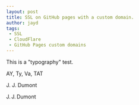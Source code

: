 ```yaml
---
layout: post
title: SSL on GitHub pages with a custom domain.
author: jayd
tags:
 - SSL
 - CloudFlare
 - GitHub Pages custom domains
---
```


This is a "typography" test.

AY, Ty, Va, TAT

J. J. Dumont

J.&thinsp;J.&thinsp;Dumont


